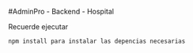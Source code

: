 #AdminPro - Backend - Hospital

Recuerde ejecutar

```
npm install para instalar las depencias necesarias
```